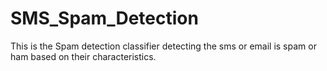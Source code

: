 # SMS_Spam_Detection
This is the Spam detection classifier detecting the sms or email is spam or ham based on their characteristics.
